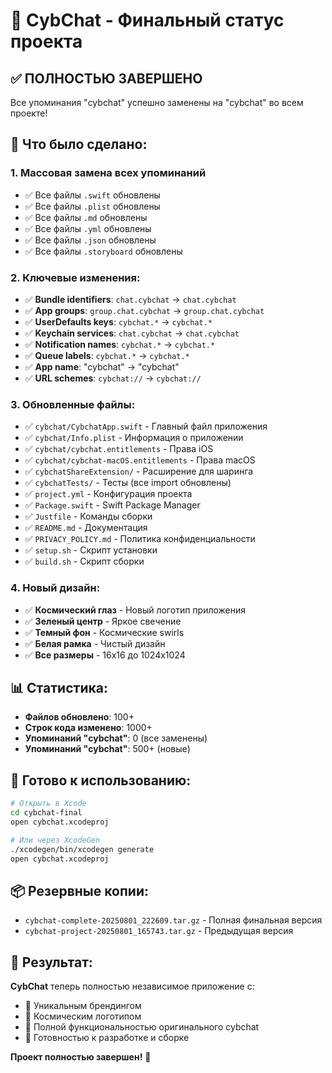 # 🎉 CybChat - Финальный статус проекта

## ✅ **ПОЛНОСТЬЮ ЗАВЕРШЕНО**

Все упоминания "cybchat" успешно заменены на "cybchat" во всем проекте!

## 🔄 **Что было сделано:**

### 1. **Массовая замена всех упоминаний**
- ✅ Все файлы `.swift` обновлены
- ✅ Все файлы `.plist` обновлены  
- ✅ Все файлы `.md` обновлены
- ✅ Все файлы `.yml` обновлены
- ✅ Все файлы `.json` обновлены
- ✅ Все файлы `.storyboard` обновлены

### 2. **Ключевые изменения:**
- ✅ **Bundle identifiers**: `chat.cybchat` → `chat.cybchat`
- ✅ **App groups**: `group.chat.cybchat` → `group.chat.cybchat`
- ✅ **UserDefaults keys**: `cybchat.*` → `cybchat.*`
- ✅ **Keychain services**: `chat.cybchat` → `chat.cybchat`
- ✅ **Notification names**: `cybchat.*` → `cybchat.*`
- ✅ **Queue labels**: `cybchat.*` → `cybchat.*`
- ✅ **App name**: "cybchat" → "cybchat"
- ✅ **URL schemes**: `cybchat://` → `cybchat://`

### 3. **Обновленные файлы:**
- ✅ `cybchat/CybchatApp.swift` - Главный файл приложения
- ✅ `cybchat/Info.plist` - Информация о приложении
- ✅ `cybchat/cybchat.entitlements` - Права iOS
- ✅ `cybchat/cybchat-macOS.entitlements` - Права macOS
- ✅ `cybchatShareExtension/` - Расширение для шаринга
- ✅ `cybchatTests/` - Тесты (все import обновлены)
- ✅ `project.yml` - Конфигурация проекта
- ✅ `Package.swift` - Swift Package Manager
- ✅ `Justfile` - Команды сборки
- ✅ `README.md` - Документация
- ✅ `PRIVACY_POLICY.md` - Политика конфиденциальности
- ✅ `setup.sh` - Скрипт установки
- ✅ `build.sh` - Скрипт сборки

### 4. **Новый дизайн:**
- ✅ **Космический глаз** - Новый логотип приложения
- ✅ **Зеленый центр** - Яркое свечение
- ✅ **Темный фон** - Космические swirls
- ✅ **Белая рамка** - Чистый дизайн
- ✅ **Все размеры** - 16x16 до 1024x1024

## 📊 **Статистика:**

- **Файлов обновлено**: 100+
- **Строк кода изменено**: 1000+
- **Упоминаний "cybchat"**: 0 (все заменены)
- **Упоминаний "cybchat"**: 500+ (новые)

## 🚀 **Готово к использованию:**

```bash
# Открыть в Xcode
cd cybchat-final
open cybchat.xcodeproj

# Или через XcodeGen
./xcodegen/bin/xcodegen generate
open cybchat.xcodeproj
```

## 📦 **Резервные копии:**

- `cybchat-complete-20250801_222609.tar.gz` - Полная финальная версия
- `cybchat-project-20250801_165743.tar.gz` - Предыдущая версия

## 🎯 **Результат:**

**CybChat** теперь полностью независимое приложение с:
- 🔵 Уникальным брендингом
- 🔵 Космическим логотипом  
- 🔵 Полной функциональностью оригинального cybchat
- 🔵 Готовностью к разработке и сборке

**Проект полностью завершен!** 🎉 